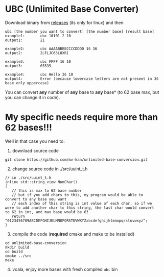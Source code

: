 # UBC (Unlimited Base Converter)

Download binary from [releases](https://github.com/mv-kan/unlimited-base-conversion/releases/) (its only for linux) and then 
```
ubc [the number you want to convert] [the number base] [result base]
example1:       ubc 10101 2 10
output1:        21

example2:       ubc AAAABBBBCCCCDDDD 16 36
output2:        2LFLJC63L8XR1

example3:       ubc FFFF 16 10
output3:        65535

example4:       ubc Hello 36 10
output4:        Error (because lowercase letters are not present in 36 base only uppercase)
```
You can convert **any** number of **any** base to **any** base* (to 62 base max, but you can change it in code).

# My specific needs require more than 62 bases!!!

Well in that case you need to:
1. download source code
```
git clone https://github.com/mv-kan/unlimited-base-conversion.git
```
2. change source code in ./src/uuint_t.h
```
// in ./src/uuint_t.h
inline std::string_view NumChar()
{
   // this is max to 62 base number
   // but if you add chars to this, my program would be able to convert to any base you want
   // each index of this string is int value of each char, so if we were to add another char to this string, the last char would convert to 62 in int, and max base would be 63
   return "0123456789ABCDEFGHIJKLMNOPQRSTUVWXYZabcdefghijklmnopqrstuvwxyz";
}
```
3. compile the code (**required** cmake and make to be installed)
```
cd unlimited-base-conversion
mkdir build
cd build
cmake ../src
make
```
4. voala, enjoy more bases with fresh compiled `ubc` bin